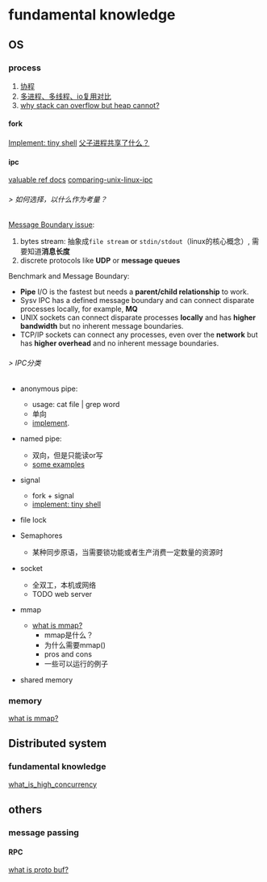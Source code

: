# fundamental knowledge


## OS

### process



1. [协程](./process/coroutine.md)
2. [多进程、多线程、io复用对比](./process/diff_multi-process-multi_thread-io_resue.md)
3. [why stack can overflow but heap cannot?](./process/why_stack_can_overflow_but_heap.md)

#### fork

[Implement: tiny shell](https://github.com/shaorui0/tiny_shell)
[父子进程共享了什么？](https://stackoverflow.com/questions/21220107/what-parent-process-stuff-gets-shared-in-newly-created-child-process-in-linux)
#### ipc


[valuable ref docs](http://beej.us/guide/bgipc/html/multi/index.html)
[comparing-unix-linux-ipc](https://stackoverflow.com/questions/404604/comparing-unix-linux-ipc)

###### > 如何选择，以什么作为考量？



[Message Boundary issue](https://stackoverflow.com/questions/404604/comparing-unix-linux-ipc): 
1. bytes stream: 抽象成`file stream` or `stdin/stdout`（linux的核心概念）, 需要知道**消息长度**
2. discrete protocols like **UDP** or **message queues**

Benchmark and Message Boundary: 
- **Pipe** I/O is the fastest but needs a **parent/child relationship** to work.
- Sysv IPC has a defined message boundary and can connect disparate processes locally, for example, **MQ**
- UNIX sockets can connect disparate processes **locally** and has **higher bandwidth** but no inherent message boundaries.
- TCP/IP sockets can connect any processes, even over the **network** but has **higher overhead** and no inherent message boundaries.

###### > IPC分类

- anonymous pipe: 
    - usage: cat file | grep word
    - 单向
    - [implement](https://github.com/shaorui0/tiny_shell/blob/master/pipe_demo.c).
- named pipe: 
    - 双向，但是只能读or写
    - [some examples](http://beej.us/guide/bgipc/html/multi/fifos.html#fifonew)
- signal
    - fork + signal
    - [implement: tiny shell](https://github.com/shaorui0/tiny_shell)
- file lock
- Semaphores
    - 某种同步原语，当需要锁功能或者生产消费一定数量的资源时
- socket
    - 全双工，本机或网络
    - TODO web server
- mmap
    - [what is mmap?](https://github.com/shaorui0/fundamental_knowledge/tree/main/operator_system/memory/mmap)
        - mmap是什么？
        - 为什么需要mmap()
        - pros and cons
        - 一些可以运行的例子

- shared memory



### memory 


[what is mmap?](https://github.com/shaorui0/fundamental_knowledge/tree/main/operator_system/memory/mmap)


## Distributed system


### fundamental knowledge

[what_is_high_concurrency](./distributed_system/what_is_high_concurrency.md)


## others

### message passing

#### RPC

[what is proto buf?](./other/message_passing/rpc/what_is_protobuf.md)